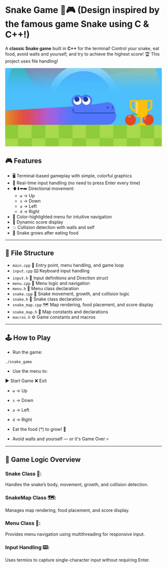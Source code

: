 # Snake Game 🐍🎮 (Design inspired by the famous game Snake using C & C++!)

A **classic Snake game** built in **C++** for the terminal! Control your snake, eat food, avoid walls and yourself, and try to achieve the highest score! 🏆 This project uses file handling!

<div style="text-align:center;">
  <img src="123.jpeg" alt="Alt Text">
</div>




## 🎮 Features

- 🖥️ Terminal-based gameplay with simple, colorful graphics
- 🎯 Real-time input handling (no need to press Enter every time)
- ⬆️⬇️⬅️➡️ Directional movement:
  - `w` → Up
  - `s` → Down
  - `a` → Left
  - `d` → Right
- 🎨 Color-highlighted menu for intuitive navigation
- 🍎 Dynamic score display
- 💥 Collision detection with walls and self
- 🐍 Snake grows after eating food

---

## 📁 File Structure

- `main.cpp` 📝 Entry point, menu handling, and game loop  
- `input.cpp` ⌨️ Keyboard input handling  
- `input.h` 📄 Input definitions and Direction struct  
- `menu.cpp` 📜 Menu logic and navigation  
- `menu.h` 📄 Menu class declaration  
- `snake.cpp` 🐍 Snake movement, growth, and collision logic  
- `snake.h` 📄 Snake class declaration  
- `snake_map.cpp` 🗺️ Map rendering, food placement, and score display  
- `snake_map.h` 📄 Map constants and declarations  
- `macros.h` ⚙️ Game constants and macros

---

## 🕹️ How to Play

- Run the game:
```
./snake_game
```

- Use the menu to:

▶️ Start Game
❌ Exit 
  - `w` → Up
  - `s` → Down
  - `a` → Left
  - `d` → Right

- Eat the food (*) to grow! 🍎
- Avoid walls and yourself — or it's Game Over 💀

---

## 🧩 Game Logic Overview

### Snake Class 🐍:
Handles the snake’s body, movement, growth, and collision detection.

### SnakeMap Class 🗺️:
Manages map rendering, food placement, and score display.

### Menu Class 📜:
Provides menu navigation using multithreading for responsive input.

### Input Handling ⌨️:
Uses termios to capture single-character input without requiring Enter.
